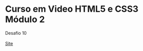 # Curso em Video HTML5 e CSS3 Módulo 2
Desafio 10
<br>
<br>
<a href="https://meuportfolioebs.000webhostapp.com/android.html" target="_blank">Site</a>



